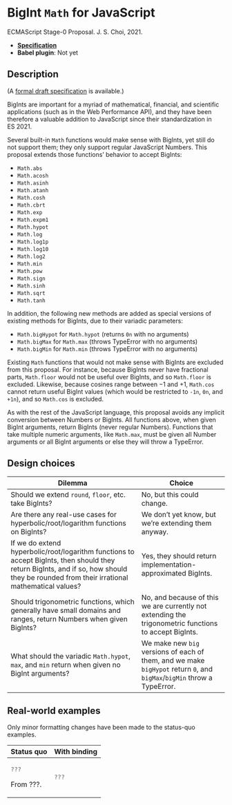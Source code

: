 # BigInt `Math` for JavaScript
ECMAScript Stage-0 Proposal. J. S. Choi, 2021.

* **[Specification][]**
* **Babel plugin**: Not yet

[specification]: http://jschoi.org/21/es-bigint-math/

## Description
(A [formal draft specification][specification] is available.)

BigInts are important for a myriad of
mathematical, financial, and scientific applications
(such as in the Web Performance API),
and they have been therefore a valuable addition to JavaScript
since their standardization in ES 2021.

Several built-in `Math` functions
would make sense with BigInts,
yet still do not support them;
they only support regular JavaScript Numbers.
This proposal extends those functions’ behavior to accept BigInts:

* `Math.abs`
* `Math.acosh`
* `Math.asinh`
* `Math.atanh`
* `Math.cosh`
* `Math.cbrt`
* `Math.exp`
* `Math.expm1`
* `Math.hypot`
* `Math.log`
* `Math.log1p`
* `Math.log10`
* `Math.log2`
* `Math.min`
* `Math.pow`
* `Math.sign`
* `Math.sinh`
* `Math.sqrt`
* `Math.tanh`

In addition, the following new methods are added
as special versions of existing methods for BigInts,
due to their variadic parameters:
* `Math.bigHypot` for `Math.hypot` (returns `0n` with no arguments)
* `Math.bigMax` for `Math.max` (throws TypeError with no arguments)
* `Math.bigMin` for `Math.min` (throws TypeError with no arguments)

Existing `Math` functions that would not make sense with BigInts
are excluded from this proposal.
For instance, because BigInts never have fractional parts,
`Math.floor` would not be useful over BigInts, and so `Math.floor` is excluded.
Likewise, because cosines range between −1 and +1,
`Math.cos` cannot return useful BigInt values
(which would be restricted to `-1n`, `0n`, and `+1n`),
and so `Math.cos` is excluded.

As with the rest of the JavaScript language,
this proposal avoids any implicit conversion between Numbers or BigInts.
All functions above, when given BigInt arguments, return BigInts (never regular Numbers).
Functions that take multiple numeric arguments, like `Math.max`,
must be given all Number arguments
or all BigInt arguments or else they will throw a TypeError.

## Design choices

| Dilemma | Choice
| ------- | ------
Should we extend `round`, `floor`, etc. take BigInts? | No, but this could change.
Are there any real-use cases for hyperbolic/root/logarithm functions on BigInts? | We don’t yet know, but we’re extending them anyway.
If we do extend hyperbolic/root/logarithm functions to accept BigInts, then should they return BigInts, and if so, how should they be rounded from their irrational mathematical values? | Yes, they should return implementation-approximated BigInts.
Should trigonometric functions, which generally have small domains and ranges, return Numbers when given BigInts? | No, and because of this we are currently not extending the trigonometric functions to accept BigInts.
What should the variadic `Math.hypot`, `max`, and `min` return when given no BigInt arguments? | We make new `big` versions of each of them, and we make `bigHypot` return `0`, and `bigMax`/`bigMin` throw a TypeError.

## Real-world examples
Only minor formatting changes have been made to the status-quo examples.

<table>
<thead>
<tr>
<th>Status quo
<th>With binding

<tbody>
<tr>
<td>

```js
???
```
From ???.

<td>

```js
???
```

</table>
